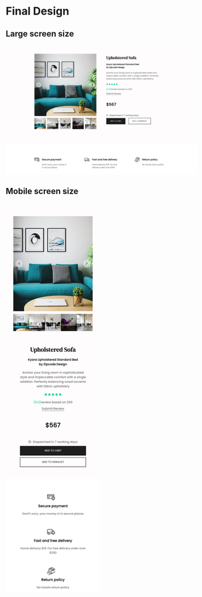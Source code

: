 # Final Design

## Large screen size

<img src="./Assets/Full%20Screen%20size.png">

## Mobile screen size
<img src="./Assets/Mobile%20Screen%20size.png">